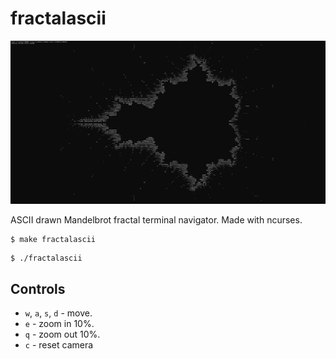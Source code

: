# fractalascii

![fractalascii-demo-by-lukasnee](fractalascii-demo.png)

ASCII drawn Mandelbrot fractal terminal navigator. Made with ncurses.

```shell
$ make fractalascii
```
```shell
$ ./fractalascii
```
## Controls
- `w`, `a`, `s`, `d` - move.
- `e` - zoom in 10%.
- `q` - zoom out 10%.
- `c` - reset camera
